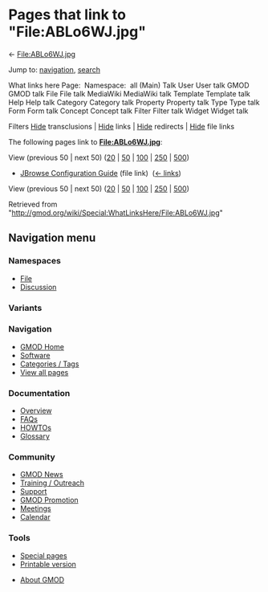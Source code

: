 <div id="mw-page-base" class="noprint">

</div>

<div id="mw-head-base" class="noprint">

</div>

<div id="content" class="mw-body" role="main">

<span id="top"></span>

<div id="mw-js-message" style="display:none;">

</div>



# <span dir="auto">Pages that link to "File:ABLo6WJ.jpg"</span>

<div id="bodyContent">

<div id="contentSub">

← [File:ABLo6WJ.jpg](/wiki/File:ABLo6WJ.jpg "File:ABLo6WJ.jpg")

</div>

<div id="jump-to-nav" class="mw-jump">

Jump to: [navigation](#mw-navigation), [search](#p-search)

</div>

<div id="mw-content-text">

What links here Page:  Namespace:  all (Main) Talk User User talk GMOD
GMOD talk File File talk MediaWiki MediaWiki talk Template Template talk
Help Help talk Category Category talk Property Property talk Type Type
talk Form Form talk Concept Concept talk Filter Filter talk Widget
Widget talk

Filters
[Hide](/mediawiki/index.php?title=Special:WhatLinksHere/File:ABLo6WJ.jpg&hidetrans=1 "Special:WhatLinksHere/File:ABLo6WJ.jpg")
transclusions \|
[Hide](/mediawiki/index.php?title=Special:WhatLinksHere/File:ABLo6WJ.jpg&hidelinks=1 "Special:WhatLinksHere/File:ABLo6WJ.jpg")
links \|
[Hide](/mediawiki/index.php?title=Special:WhatLinksHere/File:ABLo6WJ.jpg&hideredirs=1 "Special:WhatLinksHere/File:ABLo6WJ.jpg")
redirects \|
[Hide](/mediawiki/index.php?title=Special:WhatLinksHere/File:ABLo6WJ.jpg&hideimages=1 "Special:WhatLinksHere/File:ABLo6WJ.jpg")
file links

The following pages link to
**[File:ABLo6WJ.jpg](/wiki/File:ABLo6WJ.jpg "File:ABLo6WJ.jpg")**:

View (previous 50 \| next 50)
([20](/mediawiki/index.php?title=Special:WhatLinksHere/File:ABLo6WJ.jpg&limit=20 "Special:WhatLinksHere/File:ABLo6WJ.jpg")
\|
[50](/mediawiki/index.php?title=Special:WhatLinksHere/File:ABLo6WJ.jpg&limit=50 "Special:WhatLinksHere/File:ABLo6WJ.jpg")
\|
[100](/mediawiki/index.php?title=Special:WhatLinksHere/File:ABLo6WJ.jpg&limit=100 "Special:WhatLinksHere/File:ABLo6WJ.jpg")
\|
[250](/mediawiki/index.php?title=Special:WhatLinksHere/File:ABLo6WJ.jpg&limit=250 "Special:WhatLinksHere/File:ABLo6WJ.jpg")
\|
[500](/mediawiki/index.php?title=Special:WhatLinksHere/File:ABLo6WJ.jpg&limit=500 "Special:WhatLinksHere/File:ABLo6WJ.jpg"))

- [JBrowse Configuration
  Guide](/wiki/JBrowse_Configuration_Guide "JBrowse Configuration Guide")
  (file link) ‎ <span class="mw-whatlinkshere-tools">([←
  links](/mediawiki/index.php?title=Special:WhatLinksHere&target=JBrowse+Configuration+Guide "Special:WhatLinksHere"))</span>

View (previous 50 \| next 50)
([20](/mediawiki/index.php?title=Special:WhatLinksHere/File:ABLo6WJ.jpg&limit=20 "Special:WhatLinksHere/File:ABLo6WJ.jpg")
\|
[50](/mediawiki/index.php?title=Special:WhatLinksHere/File:ABLo6WJ.jpg&limit=50 "Special:WhatLinksHere/File:ABLo6WJ.jpg")
\|
[100](/mediawiki/index.php?title=Special:WhatLinksHere/File:ABLo6WJ.jpg&limit=100 "Special:WhatLinksHere/File:ABLo6WJ.jpg")
\|
[250](/mediawiki/index.php?title=Special:WhatLinksHere/File:ABLo6WJ.jpg&limit=250 "Special:WhatLinksHere/File:ABLo6WJ.jpg")
\|
[500](/mediawiki/index.php?title=Special:WhatLinksHere/File:ABLo6WJ.jpg&limit=500 "Special:WhatLinksHere/File:ABLo6WJ.jpg"))

</div>

<div class="printfooter">

Retrieved from
"<http://gmod.org/wiki/Special:WhatLinksHere/File:ABLo6WJ.jpg>"

</div>

<div id="catlinks" class="catlinks catlinks-allhidden">

</div>

<div class="visualClear">

</div>

</div>

</div>

<div id="mw-navigation">

## Navigation menu

<div id="mw-head">



<div id="left-navigation">

<div id="p-namespaces" class="vectorTabs" role="navigation"
aria-labelledby="p-namespaces-label">

### Namespaces

- <span id="ca-nstab-image"><a href="/wiki/File:ABLo6WJ.jpg" accesskey="c"
  title="View the file page [c]">File</a></span>
- <span id="ca-talk"><a
  href="/mediawiki/index.php?title=File_talk:ABLo6WJ.jpg&amp;action=edit&amp;redlink=1"
  accesskey="t"
  title="Discussion about the content page [t]">Discussion</a></span>

</div>

<div id="p-variants" class="vectorMenu emptyPortlet" role="navigation"
aria-labelledby="p-variants-label">

### 

### Variants[](#)

<div class="menu">

</div>

</div>

</div>

<div id="right-navigation">





</div>



</div>

</div>

</div>

<div id="mw-panel">

<div id="p-logo" role="banner">

<a href="/wiki/Main_Page"
style="background-image: url(http://gmod.org/images/GMOD-cogs.png);"
title="Visit the main page"></a>

</div>

<div id="p-Navigation" class="portal" role="navigation"
aria-labelledby="p-Navigation-label">

### Navigation

<div class="body">

- <span id="n-GMOD-Home">[GMOD Home](/wiki/Main_Page)</span>
- <span id="n-Software">[Software](/wiki/GMOD_Components)</span>
- <span id="n-Categories-.2F-Tags">[Categories /
  Tags](/wiki/Categories)</span>
- <span id="n-View-all-pages">[View all
  pages](/wiki/Special:AllPages)</span>

</div>

</div>

<div id="p-Documentation" class="portal" role="navigation"
aria-labelledby="p-Documentation-label">

### Documentation

<div class="body">

- <span id="n-Overview">[Overview](/wiki/Overview)</span>
- <span id="n-FAQs">[FAQs](/wiki/Category:FAQ)</span>
- <span id="n-HOWTOs">[HOWTOs](/wiki/Category:HOWTO)</span>
- <span id="n-Glossary">[Glossary](/wiki/Glossary)</span>

</div>

</div>

<div id="p-Community" class="portal" role="navigation"
aria-labelledby="p-Community-label">

### Community

<div class="body">

- <span id="n-GMOD-News">[GMOD News](/wiki/GMOD_News)</span>
- <span id="n-Training-.2F-Outreach">[Training /
  Outreach](/wiki/Training_and_Outreach)</span>
- <span id="n-Support">[Support](/wiki/Support)</span>
- <span id="n-GMOD-Promotion">[GMOD
  Promotion](/wiki/GMOD_Promotion)</span>
- <span id="n-Meetings">[Meetings](/wiki/Meetings)</span>
- <span id="n-Calendar">[Calendar](/wiki/Calendar)</span>

</div>

</div>

<div id="p-tb" class="portal" role="navigation"
aria-labelledby="p-tb-label">

### Tools

<div class="body">

- <span id="t-specialpages"><a href="/wiki/Special:SpecialPages" accesskey="q"
  title="A list of all special pages [q]">Special pages</a></span>
- <span id="t-print"><a
  href="/mediawiki/index.php?title=Special:WhatLinksHere/File:ABLo6WJ.jpg&amp;printable=yes"
  rel="alternate" accesskey="p"
  title="Printable version of this page [p]">Printable version</a></span>

</div>

</div>

</div>

</div>

<div id="footer" role="contentinfo">

- <span id="footer-places-about">[About
  GMOD](/wiki/GMOD:About "GMOD:About")</span>

<!-- -->






</div>
